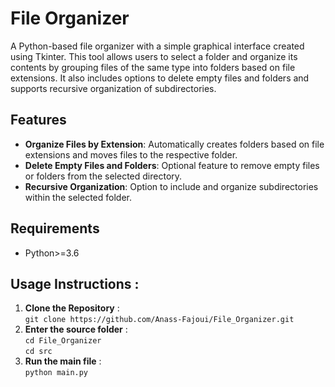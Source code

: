 # File Organizer

A Python-based file organizer with a simple graphical interface created using Tkinter. This tool allows users to select a folder and organize its contents by grouping files of the same type into folders based on file extensions. It also includes options to delete empty files and folders and supports recursive organization of subdirectories.

## Features
- **Organize Files by Extension**: Automatically creates folders based on file extensions and moves files to the respective folder.
- **Delete Empty Files and Folders**: Optional feature to remove empty files or folders from the selected directory.
- **Recursive Organization**: Option to include and organize subdirectories within the selected folder.

## Requirements
- Python>=3.6

## Usage Instructions :
1. **Clone the Repository** :    
   `git clone https://github.com/Anass-Fajoui/File_Organizer.git`
2. **Enter the source folder** :  
   `cd File_Organizer`  
   `cd src`
3. **Run the main file** :  
   `python main.py`
